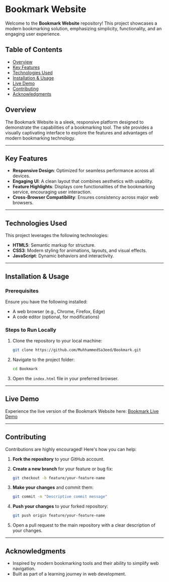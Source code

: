 # Bookmark Website

Welcome to the **Bookmark Website** repository! This project showcases a modern bookmarking solution, emphasizing simplicity, functionality, and an engaging user experience.

## Table of Contents

- [Overview](#overview)
- [Key Features](#key-features)
- [Technologies Used](#technologies-used)
- [Installation & Usage](#installation--usage)
- [Live Demo](#live-demo)
- [Contributing](#contributing)
- [Acknowledgments](#acknowledgments)

## Overview

The Bookmark Website is a sleek, responsive platform designed to demonstrate the capabilities of a bookmarking tool. The site provides a visually captivating interface to explore the features and advantages of modern bookmarking technology.

---

## Key Features

- **Responsive Design**: Optimized for seamless performance across all devices.
- **Engaging UI**: A clean layout that combines aesthetics with usability.
- **Feature Highlights**: Displays core functionalities of the bookmarking service, encouraging user interaction.
- **Cross-Browser Compatibility**: Ensures consistency across major web browsers.

---

## Technologies Used

This project leverages the following technologies:

- **HTML5**: Semantic markup for structure.
- **CSS3**: Modern styling for animations, layouts, and visual effects.
- **JavaScript**: Dynamic behaviors and interactivity.

---

## Installation & Usage

### Prerequisites

Ensure you have the following installed:
- A web browser (e.g., Chrome, Firefox, Edge)
- A code editor (optional, for modifications)

### Steps to Run Locally

1. Clone the repository to your local machine:
   ```bash
   git clone https://github.com/MuhhammedSa3eed/Bookmark.git
   ```

2. Navigate to the project folder:
   ```bash
   cd Bookmark
   ```

3. Open the `index.html` file in your preferred browser.

---

## Live Demo

Experience the live version of the Bookmark Website here: [Bookmark Live Demo](https://muhhammedsa3eed.github.io/Bookmark/)

---

## Contributing

Contributions are highly encouraged! Here's how you can help:

1. **Fork the repository** to your GitHub account.
2. **Create a new branch** for your feature or bug fix:
   ```bash
   git checkout -b feature/your-feature-name
   ```

3. **Make your changes** and commit them:
   ```bash
   git commit -m "Descriptive commit message"
   ```

4. **Push your changes** to your forked repository:
   ```bash
   git push origin feature/your-feature-name
   ```

5. Open a pull request to the main repository with a clear description of your changes.

---

## Acknowledgments

- Inspired by modern bookmarking tools and their ability to simplify web navigation.
- Built as part of a learning journey in web development.

